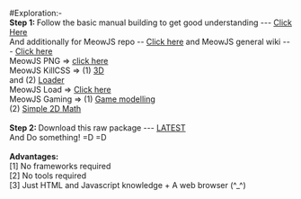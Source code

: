 #Exploration:-<br>
<b>Step 1: </b>Follow the basic manual building to get good understanding --- <a href="https://github.com/Geek-Research-Lab/polymer-experiments/blob/webcomponents-mix/README.md">Click Here</a><br>
And additionally for MeowJS repo -- <a href="https://github.com/Geek-Research-Lab/MeowJS">Click here</a> and MeowJS general wiki --- <a href="https://github.com/Geek-Research-Lab/MeowJS/wiki">Click here</a><br>
MeowJS PNG => <a href="https://github.com/dragonwolverines/Meow-PNG-Perf">click here</a><br>
MeowJS KillCSS => (1) <a href="https://github.com/dragonwolverines/MeowKillCSS/tree/3D">3D</a> <br>and (2) <a href="https://github.com/dragonwolverines/MeowKillCSS/tree/loader">Loader</a><br>
MeowJS Load => <a href="https://github.com/ashumeow/MeowLoadJS">Click here</a>
<br> MeowJS Gaming => (1) <a href="https://github.com/ashumeow/MeowJS---ForGaming/tree/Game-Modelling">Game modelling</a><br>
(2) <a href="https://github.com/ashumeow/MeowJS---ForGaming/tree/SimpleMath-2D">Simple 2D Math</a><br>
<br><b>Step 2: </b>Download this raw package --- <a href="https://github.com/Geek-Research-Lab/polymer-experiments/archive/p0.0.3.zip">LATEST</a>
<br>
And Do something! =D =D
<br>
<br>
<b>Advantages:</b><br>
[1] No frameworks required <br>
[2] No tools required <br>
[3] Just HTML and Javascript knowledge + A web browser (^_^)
